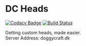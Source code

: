 DC Heads
======

[![Codacy Badge](https://api.codacy.com/project/badge/Grade/6230262a426349c7a2e400c911235eb1)](https://www.codacy.com/app/Fido2603/DCHeads?utm_source=github.com&amp;utm_medium=referral&amp;utm_content=DoggyCraftDK/DCHeads&amp;utm_campaign=Badge_Grade)
[![Build Status](https://travis-ci.com/DoggyCraftDK/DCHeads.svg?branch=master)](https://travis-ci.com/DoggyCraftDK/DCHeads)

Getting custom heads, made easier.  
Server Address: doggycraft.dk
